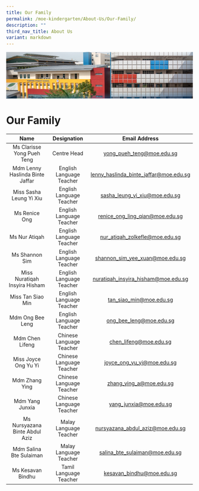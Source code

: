 ```yaml
---
title: Our Family
permalink: /moe-kindergarten/About-Us/Our-Family/
description: ""
third_nav_title: About Us
variant: markdown
---
```

![](/images/mk%20kindergarten.jpg)

Our Family
==========

|                Name                |         Designation         |                Email Address               |
|:----------------------------------:|:---------------------------:|:------------------------------------------:|
|  Ms Clarisse Yong Pueh Teng        | Centre Head                 |  yong_pueh_teng@moe.edu.sg                 |
|  Mdm Lenny Haslinda Binte Jaffar   | English Language Teacher |  lenny_haslinda_binte_jaffar@moe.edu.sg    |
|  Miss Sasha Leung Yi Xiu           | English Language Teacher |  sasha_leung_yi_xiu@moe.edu.sg             |
|  Ms Renice Ong   | English Language Teacher |  renice_ong_ling_qian@moe.edu.sg    |
|  Ms Nur Atiqah           | English Language Teacher |  nur_atiqah_zolkefle@moe.edu.sg             |
|  Ms Shannon Sim           | English Language Teacher |  shannon_sim_yee_xuan@moe.edu.sg             |
|  Miss Nuratiqah Insyira Hisham           | English Language Teacher |  nuratiqah_insyira_hisham@moe.edu.sg     |
|  Miss Tan Siao Min           | English Language Teacher |  tan_siao_min@moe.edu.sg             |
|  Mdm Ong Bee Leng                    | English Language Teacher |  ong_bee_leng@moe.edu.sg                   |
|  Mdm Chen Lifeng                   | Chinese Language Teacher |  chen_lifeng@moe.edu.sg                    |
|  Miss Joyce Ong Yu Yi              | Chinese Language Teacher |  joyce_ong_yu_yi@moe.edu.sg                |
|  Mdm Zhang Ying                    | Chinese Language Teacher |  zhang_ying_a@moe.edu.sg                   |
|  Mdm Yang Junxia                    | Chinese Language Teacher |  yang_junxia@moe.edu.sg                   |
|  Ms Nursyazana Binte Abdul Aziz    |  Malay Language Teacher  |  nursyazana_abdul_aziz@moe.edu.sg          |
|  Mdm Salina Bte Sulaiman           | Malay Language Teacher   |  salina_bte_sulaiman@moe.edu.sg            |
|  Ms Kesavan Bindhu                      | Tamil Language Teacher   |  kesavan_bindhu@moe.edu.sg                        |